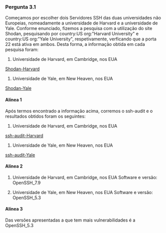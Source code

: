 ### Pergunta 3.1

Começamos por escolher dois Servidores SSH das duas universidades não Europeias, nomeadamente a universidade de Harvard e a 
universidade de Yale. Conforme enunciado, fizemos a pesquisa com a utilização do site Shodan, pesquisando por 
country:US org:"Harvard University" e country:US org:"Yale University", respetivamente, verficando que a porta 22 está ativa em ambos.
Desta forma, a informação obtida em cada pesquisa foram:

1. Universidade de Harvard, em Cambridge, nos EUA

[Shodan-Harvard](https://github.com/uminho-miei-engseg-19-20/Grupo3/tree/master/TP2/P3/UniversidadeHarvard-Shodan.pdf)


1. Universidade de Yale, em New Heaven, nos EUA

[Shodan-Yale](https://github.com/uminho-miei-engseg-19-20/Grupo3/tree/master/TP2/P3/UniversidadeYale-Shodan.pdf)

#### Alínea 1

Após termos encontrado a informação acima, corremos o ssh-audit e o resultados obtidos foram os seguintes:

1. Universidade de Harvard, em Cambridge, nos EUA

[ssh-audit-Harvard](https://github.com/uminho-miei-engseg-19-20/Grupo3/tree/master/TP2/P3/ssh-audit-UniversidadeHarvard.txt)


1. Universidade de Yale, em New Heaven, nos EUA

[ssh-audit-Yale](https://github.com/uminho-miei-engseg-19-20/Grupo3/tree/master/TP2/P3/ssh-audit-UniversidadeYale.txt)

#### Alínea 2

1. Universidade de Harvard, em Cambridge, nos EUA
   Software e versão: OpenSSH_7.9
   
2. Universidade de Yale, em New Heaven, nos EUA
   Software e versão: OpenSSH_5.3

#### Alínea 3

Das versões apresentadas a que tem mais vulnerabilidades é a OpenSSH_5.3
